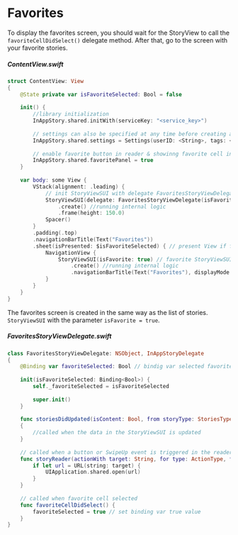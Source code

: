 # Favorites

To display the favorites screen, you should wait for the StoryView to call the `favoriteCellDidSelect()` delegate method. After that, go to the screen with your favorite stories.

##### ContentView.swift
```swift
struct ContentView: View
{
    @State private var isFavoriteSelected: Bool = false
        
    init() {
        //library initialization
        InAppStory.shared.initWith(serviceKey: "<service_key>")
        
        // settings can also be specified at any time before creating a StoryViewSUI or calling individual stories
        InAppStory.shared.settings = Settings(userID: <String>, tags: <Array<String>>)
        
        // enable favorite button in reader & showinng favorite cell in the end of list
        InAppStory.shared.favoritePanel = true
    }
    
    var body: some View {
        VStack(alignment: .leading) {
            // init StoryViewSUI with delegate FavoritesStoryViewDelegate
            StoryViewSUI(delegate: FavoritesStoryViewDelegate(isFavoriteSelected: $isFavoriteSelected))
                .create() //running internal logic
                .frame(height: 150.0)
            Spacer()
        }
        .padding(.top)
        .navigationBarTitle(Text("Favorites"))
        .sheet(isPresented: $isFavoriteSelected) { // present View if favorite cell is selected
            NavigationView {
                StoryViewSUI(isFavorite: true) // favorite StoryViewSUI View
                    .create() //running internal logic
                    .navigationBarTitle(Text("Favorites"), displayMode: .inline)
            }
        }
    }
}
```

The favorites screen is created in the same way as the list of stories. `StoryViewSUI` with the parameter `isFavorite = true`.

##### FavoritesStoryViewDelegate.swift

```swift
class FavoritesStoryViewDelegate: NSObject, InAppStoryDelegate
{
    @Binding var favoriteSelected: Bool // bindig var selected favorite cell
    
    init(isFavoriteSelected: Binding<Bool>) {
        self._favoriteSelected = isFavoriteSelected
        
        super.init()
    }
    
    func storiesDidUpdated(isContent: Bool, from storyType: StoriesType) 
    {
        //called when the data in the StoryViewSUI is updated
    }
    
    // called when a button or SwipeUp event is triggered in the reader
    func storyReader(actionWith target: String, for type: ActionType, from storyType: StoriesType) {
        if let url = URL(string: target) {
            UIApplication.shared.open(url)
        }
    }
    
    // called when favorite cell selected
    func favoriteCellDidSelect() {
        favoriteSelected = true // set binding var true value
    }
}
``` 